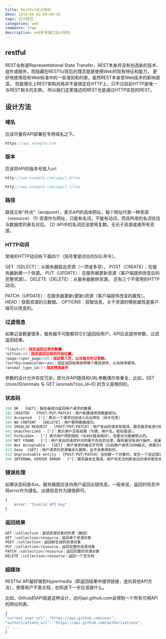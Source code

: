 ```yaml
---
title: RestFul设计规则
date: 2018-06-02 09:49:38
tags: 设计规范
categories: web
comments: true
description: web开发接口设计规则
---
```

## restful
REST全称是Representational State Transfer，REST本身并没有创造新的技术、组件或服务，而隐藏在RESTful背后的理念就是使用Web的现有特征和能力， 更好地使用现有Web标准中的一些准则和约束。虽然REST本身受Web技术的影响很深， 但是理论上REST架构风格并不是绑定在HTTP上，只不过目前HTTP是唯一与REST相关的实例。 所以我们这里描述的REST也是通过HTTP实现的REST。

## 设计方法

### 域名
应该尽量将API部署在专用域名之下。

``` javascript
https://api.example.com
```

### 版本
应该将API的版本号放入url

``` javascript
http://www.example.com/app/1.0/foo

http://www.example.com/app/1.1/foo
```

### 路径
路径又称"终点"（endpoint），表示API的具体网址，每个网址代表一种资源（resource）
(1) 资源作为网址，只能有名词，不能有动词，而且所用的名词往往与数据库的表名对应。
(2) API中的名词应该使用复数。无论子资源或者所有资源。

### HTTP动词

常用的HTTP动词有下面四个（括号里是对应的SQL命令）。

GET（SELECT）：从服务器取出资源（一项或多项）。
POST（CREATE）：在服务器新建一个资源。
PUT（UPDATE）：在服务器更新资源（客户端提供改变后的完整资源）。
DELETE（DELETE）：从服务器删除资源。
还有三个不常用的HTTP动词。

PATCH（UPDATE）：在服务器更新(更新)资源（客户端提供改变的属性）。
HEAD：获取资源的元数据。
OPTIONS：获取信息，关于资源的哪些属性是客户端可以改变的。

### 过滤信息
如果记录数量很多，服务器不可能都将它们返回给用户。API应该提供参数，过滤返回结果。

``` javascript
?limit=10：指定返回记录的数量
?offset=10：指定返回记录的开始位置。
?page=2&per_page=100：指定第几页，以及每页的记录数。
?sortby=name&order=asc：指定返回结果按照哪个属性排序，以及排序顺序。
?animal_type_id=1：指定筛选条件
```

参数的设计允许存在冗余，即允许API路径和URL参数偶尔有重复。比如，GET /zoos/ID/animals 与 GET /animals?zoo_id=ID 的含义是相同的。

### 状态码

``` javascript
200 OK - [GET]：服务器成功返回用户请求的数据
201 CREATED - [POST/PUT/PATCH]：用户新建或修改数据成功。
202 Accepted - [*]：表示一个请求已经进入后台排队（异步任务）
204 NO CONTENT - [DELETE]：用户删除数据成功。
400 INVALID REQUEST - [POST/PUT/PATCH]：用户发出的请求有错误，服务器没有进行新建或修改数据的操作
401 Unauthorized - [*]：表示用户没有权限（令牌、用户名、密码错误）。
403 Forbidden - [*] 表示用户得到授权（与401错误相对），但是访问是被禁止的。
404 NOT FOUND - [*]：用户发出的请求针对的是不存在的记录，服务器没有进行操作，该操作是幂等的。
406 Not Acceptable - [GET]：用户请求的格式不可得（比如用户请求JSON格式，但是只有XML格式）。
410 Gone -[GET]：用户请求的资源被永久删除，且不会再得到的。
422 Unprocesable entity - [POST/PUT/PATCH] 当创建一个对象时，发生一个验证错误。
500 INTERNAL SERVER ERROR - [*]：服务器发生错误，用户将无法判断发出的请求是否成功。
```

### 错误处理
如果状态码是4xx，服务器就应该向用户返回出错信息。一般来说，返回的信息中将error作为键名，出错信息作为键值即可。
``` javascript
{
    error: "Invalid API key"
}
```

### 返回结果

``` javascript
GET /collection：返回资源对象的列表（数组）
GET /collection/resource：返回单个资源对象
POST /collection：返回新生成的资源对象
PUT /collection/resource：返回完整的资源对象
PATCH /collection/resource：返回完整的资源对象
DELETE /collection/resource：返回一个空文档
```

### 超媒体
RESTful API最好做到Hypermedia（即返回结果中提供链接，连向其他API方法），使得用户不查文档，也知道下一步应该做什么。

比如，Github的API就是这种设计，访问api.github.com会得到一个所有可用API的网址列表。
``` javascript
{
"current_user_url": "https://api.github.com/user",
"authorizations_url": "https://api.github.com/authorizations",
// ...
}
```



